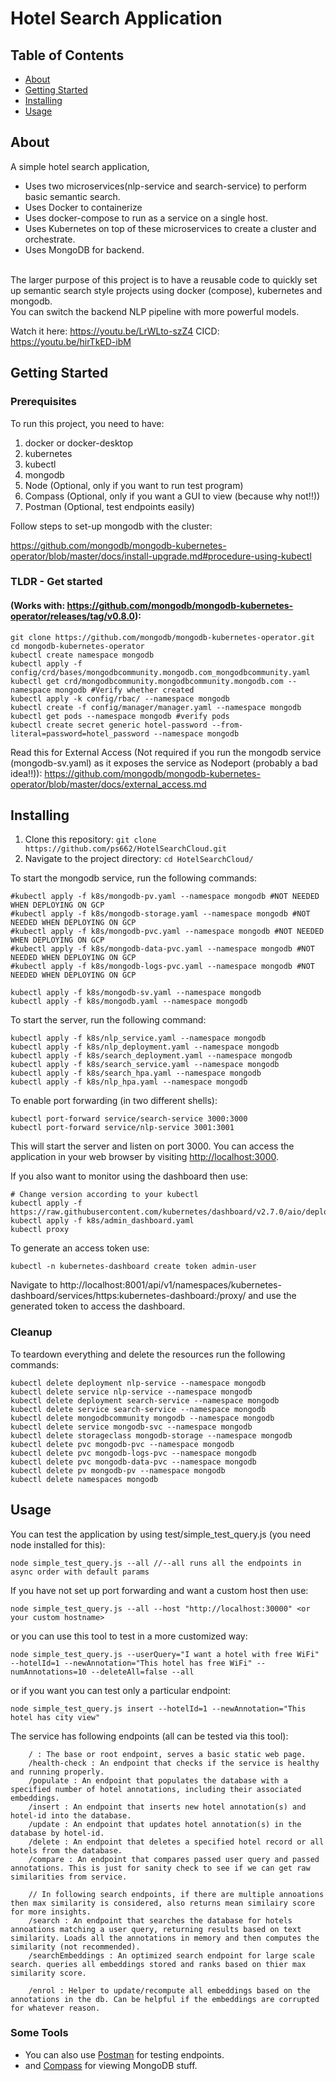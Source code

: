 # Hotel Search Application
## Table of Contents

- [About](#about)
- [Getting Started](#getting_started)
- [Installing](#installing)
- [Usage](#usage)

## About <a name = "about"></a>

A simple hotel search application, 
- Uses two microservices(nlp-service and search-service) to perform basic semantic search.
- Uses Docker to containerize
- Uses docker-compose to run as a service on a single host.
- Uses Kubernetes on top of these microservices to create a cluster and orchestrate.
- Uses MongoDB for backend.

<br> The larger purpose of this project is to have a reusable code to quickly set up semantic search style projects using docker (compose), kubernetes and mongodb. 
<br> You can switch the backend NLP pipeline with more powerful models.

Watch it here: https://youtu.be/LrWLto-szZ4
CICD: https://youtu.be/hirTkED-ibM

## Getting Started <a name = "getting_started"></a>

### Prerequisites

To run this project, you need to have:
1. docker or docker-desktop
2. kubernetes
3. kubectl
5. mongodb
4. Node (Optional, only if you want to run test program)
6. Compass (Optional, only if you want a GUI to view (because why not!!))
7. Postman (Optional, test endpoints easily)

Follow steps to set-up mongodb with the cluster:

https://github.com/mongodb/mongodb-kubernetes-operator/blob/master/docs/install-upgrade.md#procedure-using-kubectl

### TLDR - Get started
#### (Works with: https://github.com/mongodb/mongodb-kubernetes-operator/releases/tag/v0.8.0):

```
git clone https://github.com/mongodb/mongodb-kubernetes-operator.git
cd mongodb-kubernetes-operator
kubectl create namespace mongodb
kubectl apply -f config/crd/bases/mongodbcommunity.mongodb.com_mongodbcommunity.yaml
kubectl get crd/mongodbcommunity.mongodbcommunity.mongodb.com --namespace mongodb #Verify whether created
kubectl apply -k config/rbac/ --namespace mongodb
kubectl create -f config/manager/manager.yaml --namespace mongodb
kubectl get pods --namespace mongodb #verify pods
kubectl create secret generic hotel-password --from-literal=password=hotel_password --namespace mongodb
```

Read this for External Access (Not required if you run the mongodb service (mongodb-sv.yaml) as it exposes the service as Nodeport (probably a bad idea!!)):
https://github.com/mongodb/mongodb-kubernetes-operator/blob/master/docs/external_access.md


## Installing

1. Clone this repository: `git clone https://github.com/ps662/HotelSearchCloud.git`
2. Navigate to the project directory: `cd HotelSearchCloud/`

To start the mongodb service, run the following commands:

```
#kubectl apply -f k8s/mongodb-pv.yaml --namespace mongodb #NOT NEEDED WHEN DEPLOYING ON GCP
#kubectl apply -f k8s/mongodb-storage.yaml --namespace mongodb #NOT NEEDED WHEN DEPLOYING ON GCP
#kubectl apply -f k8s/mongodb-pvc.yaml --namespace mongodb #NOT NEEDED WHEN DEPLOYING ON GCP
#kubectl apply -f k8s/mongodb-data-pvc.yaml --namespace mongodb #NOT NEEDED WHEN DEPLOYING ON GCP
#kubectl apply -f k8s/mongodb-logs-pvc.yaml --namespace mongodb #NOT NEEDED WHEN DEPLOYING ON GCP

kubectl apply -f k8s/mongodb-sv.yaml --namespace mongodb
kubectl apply -f k8s/mongodb.yaml --namespace mongodb
```

To start the server, run the following command:

```
kubectl apply -f k8s/nlp_service.yaml --namespace mongodb
kubectl apply -f k8s/nlp_deployment.yaml --namespace mongodb
kubectl apply -f k8s/search_deployment.yaml --namespace mongodb
kubectl apply -f k8s/search_service.yaml --namespace mongodb
kubectl apply -f k8s/search_hpa.yaml --namespace mongodb
kubectl apply -f k8s/nlp_hpa.yaml --namespace mongodb
```


To enable port forwarding (in two different shells):

```
kubectl port-forward service/search-service 3000:3000
kubectl port-forward service/nlp-service 3001:3001
```

This will start the server and listen on port 3000. You can access the application in your web browser by visiting [http://localhost:3000](http://localhost:3000).


If you also want to monitor using the dashboard then use:

```
# Change version according to your kubectl
kubectl apply -f https://raw.githubusercontent.com/kubernetes/dashboard/v2.7.0/aio/deploy/recommended.yaml
kubectl apply -f k8s/admin_dashboard.yaml
kubectl proxy
```

To generate an access token use:

```
kubectl -n kubernetes-dashboard create token admin-user
```

Navigate to http://localhost:8001/api/v1/namespaces/kubernetes-dashboard/services/https:kubernetes-dashboard:/proxy/ and use the generated token to access the dashboard.


### Cleanup

To teardown everything and delete the resources run the following commands:

```
kubectl delete deployment nlp-service --namespace mongodb
kubectl delete service nlp-service --namespace mongodb
kubectl delete deployment search-service --namespace mongodb
kubectl delete service search-service --namespace mongodb
kubectl delete mongodbcommunity mongodb --namespace mongodb
kubectl delete service mongodb-svc --namespace mongodb
kubectl delete storageclass mongodb-storage --namespace mongodb
kubectl delete pvc mongodb-pvc --namespace mongodb
kubectl delete pvc mongodb-logs-pvc --namespace mongodb
kubectl delete pvc mongodb-data-pvc --namespace mongodb
kubectl delete pv mongodb-pv --namespace mongodb
kubectl delete namespaces mongodb
```
## Usage <a name = "usage"></a>

You can test the application by using test/simple_test_query.js (you need node installed for this):

```
node simple_test_query.js --all //--all runs all the endpoints in async order with default params
```

If you have not set up port forwarding and want a custom host then use:

```
node simple_test_query.js --all --host "http://localhost:30000" <or your custom hostname>
```

or you can use this tool to test in a more customized way:

```
node simple_test_query.js --userQuery="I want a hotel with free WiFi" --hotelId=1 --newAnnotation="This hotel has free WiFi" --numAnnotations=10 --deleteAll=false --all
```

or if you want you can test only a particular endpoint: 

```
node simple_test_query.js insert --hotelId=1 --newAnnotation="This hotel has city view"
```

The service has following endpoints (all can be tested via this tool):

```
    / : The base or root endpoint, serves a basic static web page.
    /health-check : An endpoint that checks if the service is healthy and running properly.
    /populate : An endpoint that populates the database with a specified number of hotel annotations, including their associated embeddings.
    /insert : An endpoint that inserts new hotel annotation(s) and hotel-id into the database.
    /update : An endpoint that updates hotel annotation(s) in the database by hotel-id.
    /delete : An endpoint that deletes a specified hotel record or all hotels from the database.
    /compare : An endpoint that compares passed user query and passed annotations. This is just for sanity check to see if we can get raw similarities from service.
    
    // In following search endpoints, if there are multiple annoations then max similarity is considered, also returns mean similairy score for more insights.
    /search : An endpoint that searches the database for hotels annoations matching a user query, returning results based on text similarity. Loads all the annotations in memory and then computes the similarity (not recommended).
    /searchEmbeddings : An optimized search endpoint for large scale search. queries all embeddings stored and ranks based on thier max similarity score.
    
    /enrol : Helper to update/recompute all embeddings based on the annotations in the db. Can be helpful if the embeddings are corrupted for whatever reason.
```

### Some Tools
- You can also use [Postman](https://www.postman.com/) for testing endpoints.
- and [Compass](https://www.mongodb.com/products/compass) for viewing MongoDB stuff.
